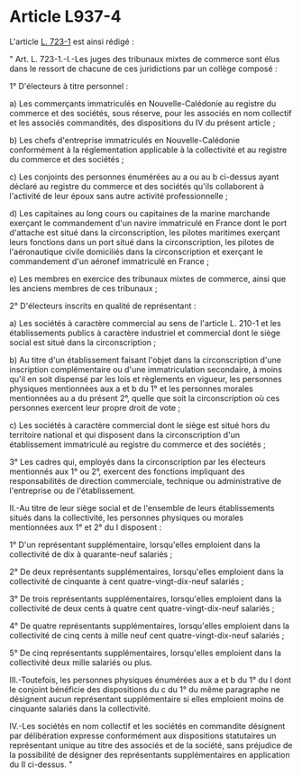 # Article L937-4

<p>L'article <a href='/code-de-commerce/partie-legislative/livre-vii-des-juridictions-commerciales-et-de-lorganisation-du-commerce/titre-ii-du-tribunal-de-commerce/chapitre-iii-de-lelection-des-juges-des-tribunaux-de-commerce/section-1-de-lelectorat/l723-1.md' title='Code de commerce - art. L723-1 (V)'>L. 723-1</a> est ainsi rédigé : </p><p>" Art. L. 723-1.-I.-Les juges des tribunaux mixtes de commerce sont élus dans le ressort de chacune de ces juridictions par un collège composé : </p><p>1° D'électeurs à titre personnel : </p><p>a) Les commerçants immatriculés en Nouvelle-Calédonie au registre du commerce et des sociétés, sous réserve, pour les associés en nom collectif et les associés commandités, des dispositions du IV du présent article ; </p><p>b) Les chefs d'entreprise immatriculés en Nouvelle-Calédonie conformément à la réglementation applicable à la collectivité et au registre du commerce et des sociétés ; </p><p>c) Les conjoints des personnes énumérées au a ou au b ci-dessus ayant déclaré au registre du commerce et des sociétés qu'ils collaborent à l'activité de leur époux sans autre activité professionnelle ; </p><p>d) Les capitaines au long cours ou capitaines de la marine marchande exerçant le commandement d'un navire immatriculé en France dont le port d'attache est situé dans la circonscription, les pilotes maritimes exerçant leurs fonctions dans un port situé dans la circonscription, les pilotes de l'aéronautique civile domiciliés dans la circonscription et exerçant le commandement d'un aéronef immatriculé en France ; </p><p>e) Les membres en exercice des tribunaux mixtes de commerce, ainsi que les anciens membres de ces tribunaux ; </p><p>2° D'électeurs inscrits en qualité de représentant : </p><p>a) Les sociétés à caractère commercial au sens de l'article L. 210-1 et les établissements publics à caractère industriel et commercial dont le siège social est situé dans la circonscription ; </p><p>b) Au titre d'un établissement faisant l'objet dans la circonscription d'une inscription complémentaire ou d'une immatriculation secondaire, à moins qu'il en soit dispensé par les lois et règlements en vigueur, les personnes physiques mentionnées aux a et b du 1° et les personnes morales mentionnées au a du présent 2°, quelle que soit la circonscription où ces personnes exercent leur propre droit de vote ; </p><p>c) Les sociétés à caractère commercial dont le siège est situé hors du territoire national et qui disposent dans la circonscription d'un établissement immatriculé au registre du commerce et des sociétés ; </p><p>3° Les cadres qui, employés dans la circonscription par les électeurs mentionnés aux 1° ou 2°, exercent des fonctions impliquant des responsabilités de direction commerciale, technique ou administrative de l'entreprise ou de l'établissement. </p><p>II.-Au titre de leur siège social et de l'ensemble de leurs établissements situés dans la collectivité, les personnes physiques ou morales mentionnées aux 1° et 2° du I disposent : </p><p>1° D'un représentant supplémentaire, lorsqu'elles emploient dans la collectivité de dix à quarante-neuf salariés ; </p><p>2° De deux représentants supplémentaires, lorsqu'elles emploient dans la collectivité de cinquante à cent quatre-vingt-dix-neuf salariés ; </p><p>3° De trois représentants supplémentaires, lorsqu'elles emploient dans la collectivité de deux cents à quatre cent quatre-vingt-dix-neuf salariés ; </p><p>4° De quatre représentants supplémentaires, lorsqu'elles emploient dans la collectivité de cinq cents à mille neuf cent quatre-vingt-dix-neuf salariés ; </p><p>5° De cinq représentants supplémentaires, lorsqu'elles emploient dans la collectivité deux mille salariés ou plus. </p><p>III.-Toutefois, les personnes physiques énumérées aux a et b du 1° du I dont le conjoint bénéficie des dispositions du c du 1° du même paragraphe ne désignent aucun représentant supplémentaire si elles emploient moins de cinquante salariés dans la collectivité. </p><p>IV.-Les sociétés en nom collectif et les sociétés en commandite désignent par délibération expresse conformément aux dispositions statutaires un représentant unique au titre des associés et de la société, sans préjudice de la possibilité de désigner des représentants supplémentaires en application du II ci-dessus. "</p>